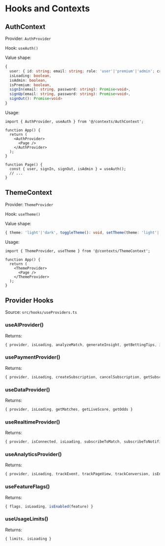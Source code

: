# Hooks and Contexts

## AuthContext

Provider: `AuthProvider`

Hook: `useAuth()`

Value shape:
```ts
{
  user: { id: string; email: string; role: 'user'|'premium'|'admin'; created_at: string } | null,
  isLoading: boolean,
  isAdmin: boolean,
  isPremium: boolean,
  signIn(email: string, password: string): Promise<void>,
  signUp(email: string, password: string): Promise<void>,
  signOut(): Promise<void>
}
```

Usage:
```tsx
import { AuthProvider, useAuth } from '@/contexts/AuthContext';

function App() {
  return (
    <AuthProvider>
      <Page />
    </AuthProvider>
  );
}

function Page() {
  const { user, signIn, signOut, isAdmin } = useAuth();
  // ...
}
```

## ThemeContext

Provider: `ThemeProvider`

Hook: `useTheme()`

Value shape:
```ts
{ theme: 'light'|'dark', toggleTheme(): void, setTheme(theme: 'light'|'dark'): void }
```

Usage:
```tsx
import { ThemeProvider, useTheme } from '@/contexts/ThemeContext';

function App() {
  return (
    <ThemeProvider>
      <Page />
    </ThemeProvider>
  );
}
```

## Provider Hooks

Source: `src/hooks/useProviders.ts`

### useAIProvider()
Returns:
```ts
{ provider, isLoading, analyzeMatch, generateInsight, getBettingTips, isEnabled }
```

### usePaymentProvider()
Returns:
```ts
{ provider, isLoading, createSubscription, cancelSubscription, getSubscriptionStatus, isEnabled }
```

### useDataProvider()
Returns:
```ts
{ provider, isLoading, getMatches, getLiveScore, getOdds }
```

### useRealtimeProvider()
Returns:
```ts
{ provider, isConnected, isLoading, subscribeToMatch, subscribeToNotifications, sendNotification, isEnabled }
```

### useAnalyticsProvider()
Returns:
```ts
{ provider, isLoading, trackEvent, trackPageView, trackConversion, isEnabled }
```

### useFeatureFlags()
Returns:
```ts
{ flags, isLoading, isEnabled(feature) }
```

### useUsageLimits()
Returns:
```ts
{ limits, isLoading }
```